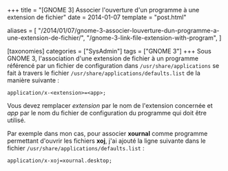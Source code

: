 +++
title = "[GNOME 3] Associer l'ouverture d'un programme à une extension de fichier"
date = 2014-01-07
template = "post.html"

aliases = [
  "/2014/01/07/gnome-3-associer-louverture-dun-programme-a-une-extension-de-fichier/",
  "/gnome-3-link-file-extension-with-program",
]

[taxonomies]
categories = ["SysAdmin"]
tags = ["GNOME 3"]
+++
Sous GNOME 3, l'association d'une extension de fichier à un programme référencé
par un fichier de configuration dans `/usr/share/applications` se fait à travers
le fichier `/usr/share/applications/defaults.list` de la manière suivante :

```
application/x-<extension>=<app>;
```

Vous devez remplacer *extension* par le nom de l'extension concernée et *app*
par le nom du fichier de configuration du programme qui doit être utilisé.

Par exemple dans mon cas, pour associer **xournal** comme programme permettant
d'ouvrir les fichiers **xoj**, j'ai ajouté la ligne suivante dans le fichier
`/usr/share/applications/defaults.list` :

```
application/x-xoj=xournal.desktop;
```
